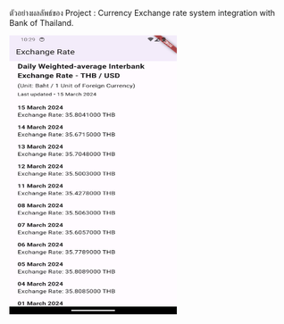ตัวอย่างผลลัพธ์ของ Project : Currency Exchange rate system integration with Bank of Thailand.

<img src="https://raw.githubusercontent.com/TeerawutPHA0/Exchange-Rate/main/Screenshot_1710559770.png" width="300" height="500">
